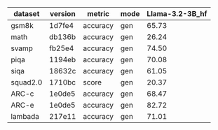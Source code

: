| dataset | version | metric | mode | Llama-3.2-3B_hf |
|----- | ----- | ----- | ----- | -----|
| gsm8k | 1d7fe4 | accuracy | gen | 65.73 |
| math | db136b | accuracy | gen | 26.24 |
| svamp | fb25e4 | accuracy | gen | 74.50 |
| piqa | 1194eb | accuracy | gen | 70.08 |
| siqa | 18632c | accuracy | gen | 61.05 |
| squad2.0 | 1710bc | score | gen | 20.37 |
| ARC-c | 1e0de5 | accuracy | gen | 68.47 |
| ARC-e | 1e0de5 | accuracy | gen | 82.72 |
| lambada | 217e11 | accuracy | gen | 71.01 |
